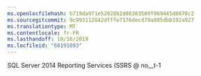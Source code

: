 ```yaml
---
ms.openlocfilehash: b719da971e52928b2d86303509f969445d8878c2
ms.sourcegitcommit: 9c993112842dfffe7176decd79a885dbb192a927
ms.translationtype: MT
ms.contentlocale: fr-FR
ms.lasthandoff: 10/16/2019
ms.locfileid: "68191093"
---
```

SQL Server 2014 Reporting Services \(SSRS @ no__t-1
